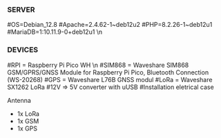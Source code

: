 ### SERVER ###
#OS=Debian_12.8
#Apache=2.4.62-1~deb12u2
#PHP=8.2.26-1~deb12u1
#MariaDB=1:10.11.9-0+deb12u1 \n

### DEVICES ###
#RPI    = Raspberry Pi Pico WH \n
#SIM868 = Waveshare SIM868 GSM/GPRS/GNSS Module for Raspberry Pi Pico, Bluetooth Connection (WS-20268)
#GPS    = Waveshare L76B GNSS modul
#LoRa   = Waveshare SX1262 LoRa
#12V => 5V converter with uUSB
#Installation eletrical case

Antenna 
 - 1x LoRa
 - 1x GSM
 - 1x GPS
